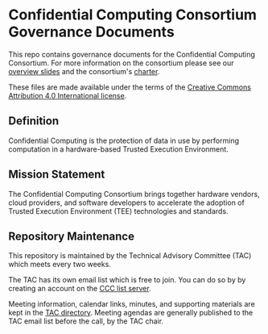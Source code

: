 # Confidential Computing Consortium Governance Documents

This repo contains governance documents for the Confidential Computing Consortium. For more information on the consortium please see our [overview slides](https://confidentialcomputing.io/ccc_overview/) and the consortium's [charter](https://confidentialcomputing.io/wp-content/uploads/sites/85/2021/05/Confidential-Computing-Consortium-Charter.pdf).

These files are made available under the terms of the [Creative Commons Attribution 4.0 International license](https://creativecommons.org/licenses/by/4.0/).

## Definition
Confidential Computing is the protection of data in use by performing computation in a hardware-based Trusted Execution Environment.

## Mission Statement
The Confidential Computing Consortium brings together hardware vendors, cloud providers, and software developers to accelerate the adoption of Trusted Execution Environment (TEE) technologies and standards.

## Repository Maintenance
This repository is maintained by the Technical Advisory Committee (TAC) which meets every two weeks.

The TAC has its own email list which is free to join. You can do so by by creating an account on the [CCC list server](https://lists.confidentialcomputing.io/g/main).

Meeting information, calendar links, minutes, and supporting materials are kept in the [TAC directory](./TAC/). Meeting agendas are generally published to the TAC email list before the call, by the TAC chair.

